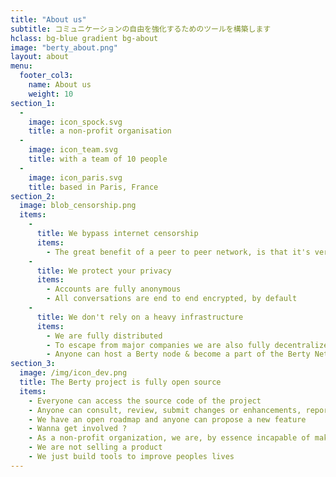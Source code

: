 ```yaml
---
title: "About us"
subtitle: コミュニケーションの自由を強化するためのツールを構築します
hclass: bg-blue gradient bg-about
image: "berty_about.png"
layout: about
menu:
  footer_col3:
    name: About us
    weight: 10
section_1:
  - 
    image: icon_spock.svg
    title: a non-profit organisation
  - 
    image: icon_team.svg
    title: with a team of 10 people
  - 
    image: icon_paris.svg
    title: based in Paris, France
section_2:
  image: blob_censorship.png
  items:
    - 
      title: We bypass internet censorship
      items:
        - The great benefit of a peer to peer network, is that it's very hard to prevent it from spreading
    - 
      title: We protect your privacy
      items:
        - Accounts are fully anonymous
        - All conversations are end to end encrypted, by default
    - 
      title: We don't rely on a heavy infrastructure
      items:
        - We are fully distributed
        - To escape from major companies we are also fully decentralized
        - Anyone can host a Berty node & become a part of the Berty Network
section_3:
  image: /img/icon_dev.png
  title: The Berty project is fully open source
  items:
    - Everyone can access the source code of the project
    - Anyone can consult, review, submit changes or enhancements, report a bug, perform a security audit...
    - We have an open roadmap and anyone can propose a new feature
    - Wanna get involved ?
    - As a non-profit organization, we are, by essence incapable of making profit
    - We are not selling a product
    - We just build tools to improve peoples lives
---
```


